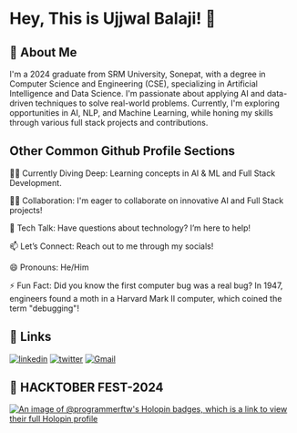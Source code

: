 # Hey, This is Ujjwal Balaji! 👋


## 🚀 About Me

I'm a 2024 graduate from SRM University, Sonepat, with a degree in Computer Science and Engineering (CSE), specializing in Artificial Intelligence and Data Science. I'm passionate about applying AI and data-driven techniques to solve real-world problems. Currently, I'm exploring opportunities in AI, NLP, and Machine Learning, while honing my skills through various full stack projects and contributions.


## Other Common Github Profile Sections
👨‍💻 Currently Diving Deep: Learning concepts in AI & ML and Full Stack Development.

👯‍♀️ Collaboration: I'm eager to collaborate on innovative AI and Full Stack projects!

💬 Tech Talk: Have questions about technology? I’m here to help!

📫 Let’s Connect: Reach out to me through my socials!

😄 Pronouns: He/Him

⚡️ Fun Fact: Did you know the first computer bug was a real bug? In 1947, engineers found a moth in a Harvard Mark II computer, which coined the term "debugging"!




## 🔗 Links
[![linkedin](https://img.shields.io/badge/linkedin-0A66C2?style=for-the-badge&logo=linkedin&logoColor=white)](https://www.linkedin.com/in/ujjwal-balaji-a26711254/)
[![twitter](https://img.shields.io/badge/twitter-1DA1F2?style=for-the-badge&logo=twitter&logoColor=white)](https://x.com/UjjwalCodes)
[![Gmail](https://img.shields.io/badge/Gmail-D14836?style=for-the-badge&logo=gmail&logoColor=white)](mailto:ujjwal.balaji1805@gmail.com)

## 🔗 HACKTOBER FEST-2024

[![An image of @programmerftw's Holopin badges, which is a link to view their full Holopin profile](https://holopin.me/programmerftw)](https://holopin.io/@programmerftw)




